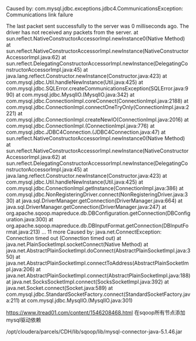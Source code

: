 
Caused by: com.mysql.jdbc.exceptions.jdbc4.CommunicationsException: Communications link failure

The last packet sent successfully to the server was 0 milliseconds ago. The driver has not received any packets from the server.
	at sun.reflect.NativeConstructorAccessorImpl.newInstance0(Native Method)
	at sun.reflect.NativeConstructorAccessorImpl.newInstance(NativeConstructorAccessorImpl.java:62)
	at sun.reflect.DelegatingConstructorAccessorImpl.newInstance(DelegatingConstructorAccessorImpl.java:45)
	at java.lang.reflect.Constructor.newInstance(Constructor.java:423)
	at com.mysql.jdbc.Util.handleNewInstance(Util.java:425)
	at com.mysql.jdbc.SQLError.createCommunicationsException(SQLError.java:990)
	at com.mysql.jdbc.MysqlIO.<init>(MysqlIO.java:342)
	at com.mysql.jdbc.ConnectionImpl.coreConnect(ConnectionImpl.java:2188)
	at com.mysql.jdbc.ConnectionImpl.connectOneTryOnly(ConnectionImpl.java:2221)
	at com.mysql.jdbc.ConnectionImpl.createNewIO(ConnectionImpl.java:2016)
	at com.mysql.jdbc.ConnectionImpl.<init>(ConnectionImpl.java:776)
	at com.mysql.jdbc.JDBC4Connection.<init>(JDBC4Connection.java:47)
	at sun.reflect.NativeConstructorAccessorImpl.newInstance0(Native Method)
	at sun.reflect.NativeConstructorAccessorImpl.newInstance(NativeConstructorAccessorImpl.java:62)
	at sun.reflect.DelegatingConstructorAccessorImpl.newInstance(DelegatingConstructorAccessorImpl.java:45)
	at java.lang.reflect.Constructor.newInstance(Constructor.java:423)
	at com.mysql.jdbc.Util.handleNewInstance(Util.java:425)
	at com.mysql.jdbc.ConnectionImpl.getInstance(ConnectionImpl.java:386)
	at com.mysql.jdbc.NonRegisteringDriver.connect(NonRegisteringDriver.java:330)
	at java.sql.DriverManager.getConnection(DriverManager.java:664)
	at java.sql.DriverManager.getConnection(DriverManager.java:247)
	at org.apache.sqoop.mapreduce.db.DBConfiguration.getConnection(DBConfiguration.java:300)
	at org.apache.sqoop.mapreduce.db.DBInputFormat.getConnection(DBInputFormat.java:213)
	... 11 more
Caused by: java.net.ConnectException: Connection timed out (Connection timed out)
	at java.net.PlainSocketImpl.socketConnect(Native Method)
	at java.net.AbstractPlainSocketImpl.doConnect(AbstractPlainSocketImpl.java:350)
	at java.net.AbstractPlainSocketImpl.connectToAddress(AbstractPlainSocketImpl.java:206)
	at java.net.AbstractPlainSocketImpl.connect(AbstractPlainSocketImpl.java:188)
	at java.net.SocksSocketImpl.connect(SocksSocketImpl.java:392)
	at java.net.Socket.connect(Socket.java:589)
	at com.mysql.jdbc.StandardSocketFactory.connect(StandardSocketFactory.java:211)
	at com.mysql.jdbc.MysqlIO.<init>(MysqlIO.java:301)
	

https://www.itread01.com/content/1546208468.html
在sqoop所有节点添加mysql驱动依赖

/opt/cloudera/parcels/CDH/lib/sqoop/lib/mysql-connector-java-5.1.46.jar
